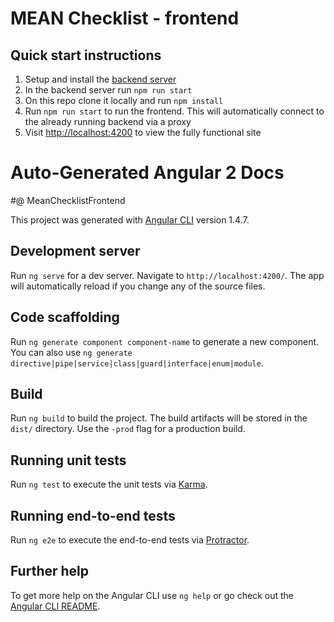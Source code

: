 # MEAN Checklist - frontend

## Quick start instructions

1. Setup and install the [backend server](https://github.com/ashblue/mean-checklist-backend)
1. In the backend server run `npm run start`
1. On this repo clone it locally and run `npm install`
1. Run `npm run start` to run the frontend. This will automatically connect to the already running backend via a proxy
1. Visit [http://localhost:4200](http://localhost:4200) to view the fully functional site

# Auto-Generated Angular 2 Docs

#@ MeanChecklistFrontend

This project was generated with [Angular CLI](https://github.com/angular/angular-cli) version 1.4.7.

## Development server

Run `ng serve` for a dev server. Navigate to `http://localhost:4200/`. The app will automatically reload if you change any of the source files.

## Code scaffolding

Run `ng generate component component-name` to generate a new component. You can also use `ng generate directive|pipe|service|class|guard|interface|enum|module`.

## Build

Run `ng build` to build the project. The build artifacts will be stored in the `dist/` directory. Use the `-prod` flag for a production build.

## Running unit tests

Run `ng test` to execute the unit tests via [Karma](https://karma-runner.github.io).

## Running end-to-end tests

Run `ng e2e` to execute the end-to-end tests via [Protractor](http://www.protractortest.org/).

## Further help

To get more help on the Angular CLI use `ng help` or go check out the [Angular CLI README](https://github.com/angular/angular-cli/blob/master/README.md).
